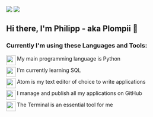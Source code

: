 <img src="https://github.com/Plompii/Plompii/blob/main/assets/banner.png">
<img src="https://github.com/Plompii/Plompii/blob/main/assets/GitHubBanner_4.png">

## Hi there, I'm Philipp - aka Plompii 👋

### Currently I'm using these Languages and Tools:

<img align="left" height="26" width="26" src="https://github.com/Plompii/Plompii/blob/main/assets/1.png" />My main programming language is Python

<img align="left" height="26" width="26" src="https://github.com/Plompii/Plompii/blob/main/assets/2.png" />I'm currently learning SQL

<img align="left" height="26" width="26" src="https://github.com/Plompii/Plompii/blob/main/assets/3.png" />Atom is my text editor of choice to write applications

<img align="left" height="26" width="26" src="https://github.com/Plompii/Plompii/blob/main/assets/4.png" />I manage and publish all my applications on GitHub

<img align="left" height="26" width="26" src="https://github.com/Plompii/Plompii/blob/main/assets/5.png" />The Terminal is an essential tool for me
